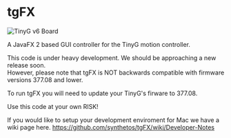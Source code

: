 tgFX
====

![TinyG v6 Board](http://farm9.staticflickr.com/8247/8454110427_b09b5a622b_c.jpg)


A JavaFX 2 based GUI controller for the TinyG motion controller.

This code is under heavy development.  We should be approaching a new release soon.  
However, please note that tgFX is NOT backwards compatible with firmware versions 377.08 and lower.

To run tgFX you will need to update your TinyG's firware to 377.08.

Use this code at your own RISK!

If you would like to setup your development enviroment for Mac we have a wiki page here.
https://github.com/synthetos/tgFX/wiki/Developer-Notes

